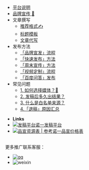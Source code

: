 - [平台说明](README)
- [品牌宣传 :star2:](branding)
- 文章撰写
  - [推荐格式✍️](writing/format)
  - [标题模板](writing/title)
  - [文章代写](writing/ghostwrite)
- 发布方法
  - [「品牌宣发」流程](posting/news-release)
  - [「快速发布」方法](posting/fast-release)
  - [「周末宣传」方法](posting/weekend-release)
  - [「视频定制」流程](posting/video-release)
  - [「百度问答」发布](posting/zhidao)
- 常见问题
  - [1. 如何选择媒体？:raising_hand:](faq/how-to-choose-news-media)
  - [2. 发稿后多久出结果？](faq/release-time)
  - [3. 什么是白名单来源？](faq/whitelist)
  - [4.「退稿」原因汇总](faq/how-to-avoid-withdrawal)

* **Links**
* [![发稿平台](https://www.seoipo.com/svg/logo_16.svg)诺一发稿平台](http://www.brandipo.com)
* [![品宣资源表 | 参考](https://www.seoipo.com/svg/download.svg)诺一品宣价格表](http://ziyuan.seoipo.com/%E8%AF%BA%E4%B8%80%E5%93%81%E5%AE%A3%E8%B5%84%E6%BA%90%E8%A1%A8.xlsx)

<br/>
更多推广联系客服：

* [![qq](http://tc.seoipo.com/qq.png)](http://wpa.qq.com/msgrd?v=3&uin=244538479&site=qq&menu=yes)
* ![weixin](http://tc.seoipo.com/20191022150417.jpg)
